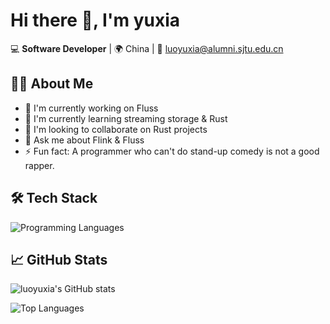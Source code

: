 # Hi there 👋, I'm yuxia

💻 **Software Developer** | 🌍 China | 📧 luoyuxia@alumni.sjtu.edu.cn

## 👨‍💻 About Me

- 🔭 I'm currently working on Fluss
- 🌱 I'm currently learning streaming storage & Rust
- 👯 I'm looking to collaborate on Rust projects
- 💬 Ask me about Flink & Fluss
- ⚡ Fun fact: A programmer who can't do stand-up comedy is not a good rapper.

## 🛠 Tech Stack

![Programming Languages](https://skillicons.dev/icons?i=java,python,rust,scala,cpp)

## 📈 GitHub Stats

![luoyuxia's GitHub stats](https://github-readme-stats.vercel.app/api?username=luoyuxia&show_icons=true&theme=radical)

![Top Languages](https://github-readme-stats.vercel.app/api/top-langs/?username=luoyuxia&layout=compact&theme=radical)
